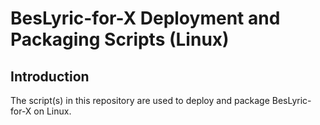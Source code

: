 # BesLyric-for-X Deployment and Packaging Scripts (Linux)

## Introduction

The script(s) in this repository are used to deploy and package BesLyric-for-X on Linux.

